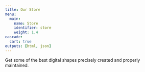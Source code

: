 ```yaml
---
title: Our Store
menu:
  main:
    name: Store
    identifier: store
    weight: 1.4
cascade:
  cart: true
outputs: [html, json]
---
```


Get some of the best digital shapes precisely created and properly maintained.
